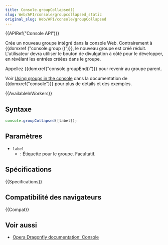 ```yaml
---
title: Console.groupCollapsed()
slug: Web/API/console/groupcollapsed_static
original_slug: Web/API/console/groupCollapsed
---
```


{{APIRef("Console API")}}

Crée un nouveau groupe intégré dans la console Web. Contrairement à {{domxref ("console.group ()")}}, le nouveau groupe est créé réduit. L'utilisateur devra utiliser le bouton de divulgation à côté pour le développer, en révélant les entrées créées dans le groupe.

Appellez {{domxref("console.groupEnd()")}} pour revenir au groupe parent.

Voir [Using groups in the console](/fr/docs/Web/API/console#Using_groups_in_the_console) dans la documentation de {{domxref("console")}} pour plus de détails et des exemples.

{{AvailableInWorkers}}

## Syntaxe

```js
console.groupCollapsed([label]);
```

## Paramètres

- `label`
  - : Étiquette pour le groupe. Facultatif.

## Spécifications

{{Specifications}}

## Compatibilité des navigateurs

{{Compat}}

## Voir aussi

- [Opera Dragonfly documentation: Console](http://www.opera.com/dragonfly/documentation/console/)
